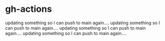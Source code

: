 # gh-actions

updating something so I can push to main again....
updating something so I can push to main again....
updating something so I can push to main again....
updating something so I can push to main again....

